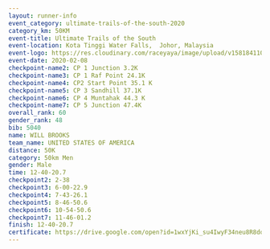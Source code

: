 ```yaml
--- 
layout: runner-info 
event_category: ultimate-trails-of-the-south-2020 
category_km: 50KM 
event-title: Ultimate Trails of the South 
event-location: Kota Tinggi Water Falls,  Johor, Malaysia 
event-logo: https://res.cloudinary.com/raceyaya/image/upload/v1581841103/logo/2020/ultimate-trails-2020_i93dfj.jpg 
event-date: 2020-02-08 
checkpoint-name2: CP 1 Junction 3.2K 
checkpoint-name3: CP 1 Raf Point 24.1K 
checkpoint-name4: CP2 Start Point 35.1 K 
checkpoint-name5: CP 3 Sandhill 37.1K 
checkpoint-name6: CP 4 Muntahak 44.3 K 
checkpoint-name7: CP 5 Junction 47.4K 
overall_rank: 60
gender_rank: 48
bib: 5040
name: WILL BROOKS
team_name: UNITED STATES OF AMERICA
distance: 50K
category: 50km Men
gender: Male
time: 12-40-20.7
checkpoint2: 2-38
checkpoint3: 6-00-22.9
checkpoint4: 7-43-26.1
checkpoint5: 8-46-50.6
checkpoint6: 10-54-50.6
checkpoint7: 11-46-01.2
finish: 12-40-20.7
certificate: https://drive.google.com/open?id=1wxYjKi_su4IwyF34neu8R8dopGDa_7gF
--- 
```

